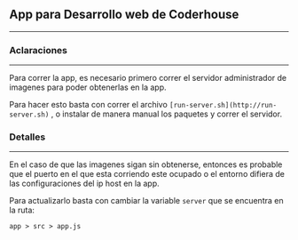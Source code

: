 ## App para Desarrollo web de Coderhouse

---

### Aclaraciones

---

Para correr la app, es necesario primero correr el servidor administrador de imagenes para poder obtenerlas en la app.

Para hacer esto basta con correr el archivo `[run-server.sh](http://run-server.sh)` , o instalar de manera manual los paquetes y correr el servidor.

### Detalles

---

En el caso de que las imagenes sigan sin obtenerse, entonces es probable que el puerto en el que esta corriendo este ocupado o el entorno difiera de las configuraciones del ip host en la app.

Para actualizarlo basta con cambiar la variable `server` que se encuentra en la ruta:

`app > src > app.js`
